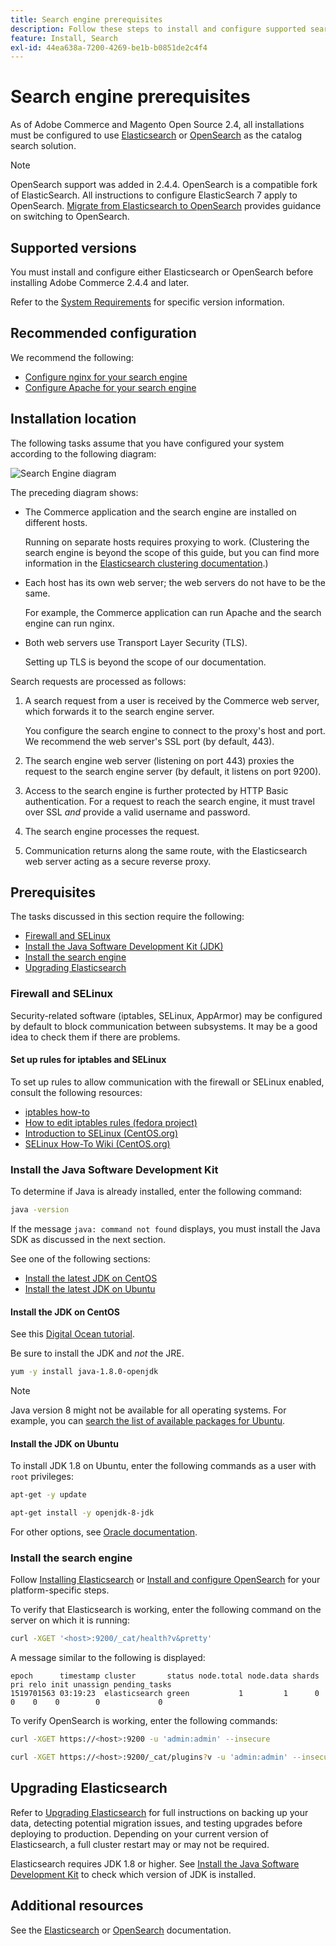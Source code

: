 ```yaml
---
title: Search engine prerequisites
description: Follow these steps to install and configure supported search engine software for on-premises installations of Adobe Commerce and Magento Open Source.
feature: Install, Search
exl-id: 44ea638a-7200-4269-be1b-b0851de2c4f4
---
```

# Search engine prerequisites

As of Adobe Commerce and Magento Open Source 2.4, all installations must be configured to use [Elasticsearch](https://www.elastic.co) or [OpenSearch](https://opensearch.org/) as the catalog search solution.

>[!NOTE]
>
>OpenSearch support was added in 2.4.4. OpenSearch is a compatible fork of ElasticSearch. All instructions to configure ElasticSearch 7 apply to OpenSearch. [Migrate from Elasticsearch to OpenSearch](../../../upgrade/prepare/opensearch-migration.md) provides guidance on switching to OpenSearch.

## Supported versions

You must install and configure either Elasticsearch or OpenSearch before installing Adobe Commerce 2.4.4 and later.

Refer to the [System Requirements](../../system-requirements.md) for specific version information.

## Recommended configuration

We recommend the following:

*  [Configure nginx for your search engine](configure-nginx.md)
*  [Configure Apache for your search engine](configure-apache.md)

## Installation location

The following tasks assume that you have configured your system according to the following diagram:

![Search Engine diagram](../../../assets/installation/search-engine-config.svg)

The preceding diagram shows:

*  The Commerce application and the search engine are installed on different hosts.

   Running on separate hosts requires proxying to work. (Clustering the search engine is beyond the scope of this guide, but you can find more information in the [Elasticsearch clustering documentation](https://www.elastic.co/guide/en/elasticsearch/guide/current/distributed-cluster.html).)

*  Each host has its own web server; the web servers do not have to be the same.

   For example, the Commerce application can run Apache and the search engine can run nginx.

*  Both web servers use Transport Layer Security (TLS).

   Setting up TLS is beyond the scope of our documentation.

Search requests are processed as follows:

1. A search request from a user is received by the Commerce web server, which forwards it to the search engine server.

   You configure the search engine to connect to the proxy's host and port. We recommend the web server's SSL port (by default, 443).

1. The search engine web server (listening on port 443) proxies the request to the search engine server (by default, it listens on port 9200).

1. Access to the search engine is further protected by HTTP Basic authentication. For a request to reach the search engine, it must travel over SSL *and* provide a valid username and password.

1. The search engine processes the request.

1. Communication returns along the same route, with the Elasticsearch web server acting as a secure reverse proxy.

## Prerequisites

The tasks discussed in this section require the following:

*  [Firewall and SELinux](#firewall-and-selinux)
*  [Install the Java Software Development Kit (JDK)](#install-the-java-software-development-kit)
*  [Install the search engine](#install-the-search-engine)
*  [Upgrading Elasticsearch](#upgrading-elasticsearch)

### Firewall and SELinux

Security-related software (iptables, SELinux, AppArmor) may be configured by default to block communication between subsystems. It may be a good idea to check them if there are problems.

#### Set up rules for iptables and SELinux

To set up rules to allow communication with the firewall or SELinux enabled, consult the following resources:

*  [iptables how-to](https://help.ubuntu.com/community/IptablesHowTo)
*  [How to edit iptables rules (fedora project)](https://fedoraproject.org/wiki/How_to_edit_iptables_rules)
*  [Introduction to SELinux (CentOS.org)](https://www.centos.org)
*  [SELinux How-To Wiki (CentOS.org)](https://wiki.centos.org/HowTos/SELinux)

### Install the Java Software Development Kit

To determine if Java is already installed, enter the following command:

```bash
java -version
```

If the message `java: command not found` displays, you must install the Java SDK as discussed in the next section.

See one of the following sections:

*  [Install the latest JDK on CentOS](#install-the-jdk-on-centos)
*  [Install the latest JDK on Ubuntu](#install-the-jdk-on-ubuntu)

#### Install the JDK on CentOS

See this [Digital Ocean tutorial](https://www.digitalocean.com/community/tutorials/how-to-install-java-on-centos-and-fedora#install-oracle-java-8).

Be sure to install the JDK and *not* the JRE.

```bash
yum -y install java-1.8.0-openjdk
```

>[!NOTE]
>
>Java version 8 might not be available for all operating systems. For example, you can [search the list of available packages for Ubuntu](https://packages.ubuntu.com/).

#### Install the JDK on Ubuntu

To install JDK 1.8 on Ubuntu, enter the following commands as a user with `root` privileges:

```bash
apt-get -y update
```

```bash
apt-get install -y openjdk-8-jdk
```

For other options, see [Oracle documentation](https://docs.oracle.com/javase/8/docs/technotes/guides/install/install_overview.html).

### Install the search engine

Follow [Installing Elasticsearch](https://www.elastic.co/guide/en/elasticsearch/reference/current/install-elasticsearch.html) or [Install and configure OpenSearch](https://opensearch.org/docs/latest/opensearch/install/index/) for your platform-specific steps.

To verify that Elasticsearch is working, enter the following command on the server on which it is running:

```bash
curl -XGET '<host>:9200/_cat/health?v&pretty'
```

A message similar to the following is displayed:

```terminal
epoch      timestamp cluster       status node.total node.data shards pri relo init unassign pending_tasks
1519701563 03:19:23  elasticsearch green           1         1      0   0    0    0        0             0
```

To verify OpenSearch is working, enter the following commands:

```bash
curl -XGET https://<host>:9200 -u 'admin:admin' --insecure
```

```bash
curl -XGET https://<host>:9200/_cat/plugins?v -u 'admin:admin' --insecure
```

## Upgrading Elasticsearch

Refer to [Upgrading Elasticsearch](https://www.elastic.co/guide/en/elasticsearch/reference/current/setup-upgrade.html) for full instructions on backing up your data, detecting potential migration issues, and testing upgrades before deploying to production. Depending on your current version of Elasticsearch, a full cluster restart may or may not be required.

Elasticsearch requires JDK 1.8 or higher. See [Install the Java Software Development Kit](#install-the-java-software-development-kit) to check which version of JDK is installed.

## Additional resources

See the [Elasticsearch](https://www.elastic.co/guide/en/elasticsearch/reference/current/index.html) or [OpenSearch](https://opensearch.org/docs/latest/) documentation.
